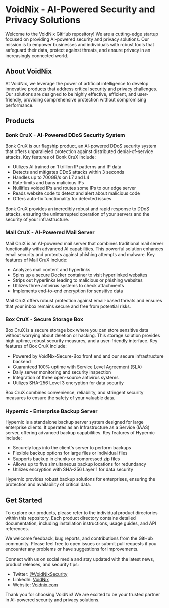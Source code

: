 # VoidNix - AI-Powered Security and Privacy Solutions 


Welcome to the VoidNix GitHub repository! We are a cutting-edge startup focused on providing AI-powered security and privacy solutions. Our mission is to empower businesses and individuals with robust tools that safeguard their data, protect against threats, and ensure privacy in an increasingly connected world.

## About VoidNix

At VoidNix, we leverage the power of artificial intelligence to develop innovative products that address critical security and privacy challenges. Our solutions are designed to be highly effective, efficient, and user-friendly, providing comprehensive protection without compromising performance.

## Products

### Bonk CruX - AI-Powered DDoS Security System

Bonk CruX is our flagship product, an AI-powered DDoS security system that offers unparalleled protection against distributed denial-of-service attacks. Key features of Bonk CruX include:

- Utilizes AI trained on 1 trillion IP patterns and IP data
- Detects and mitigates DDoS attacks within 3 seconds
- Handles up to 700GB/s on L7 and L4
- Rate-limits and bans malicious IPs
- Nullifies voided IPs and routes some IPs to our edge server
- Reads website code to detect and alert about malicious code
- Offers auto-fix functionality for detected issues

Bonk CruX provides an incredibly robust and rapid response to DDoS attacks, ensuring the uninterrupted operation of your servers and the security of your infrastructure.

### Mail CruX - AI-Powered Mail Server

Mail CruX is an AI-powered mail server that combines traditional mail server functionality with advanced AI capabilities. This powerful solution enhances email security and protects against phishing attempts and malware. Key features of Mail CruX include:

- Analyzes mail content and hyperlinks
- Spins up a secure Docker container to visit hyperlinked websites
- Strips out hyperlinks leading to malicious or phishing websites
- Utilizes three antivirus systems to check attachments
- Implements end-to-end encryption for sensitive data

Mail CruX offers robust protection against email-based threats and ensures that your inbox remains secure and free from potential risks.

### Box CruX - Secure Storage Box

Box CruX is a secure storage box where you can store sensitive data without worrying about deletion or hacking. This storage solution provides high uptime, robust security measures, and a user-friendly interface. Key features of Box CruX include:

- Powered by VoidNix-Secure-Box front end and our secure infrastructure backend
- Guaranteed 100% uptime with Service Level Agreement (SLA)
- Daily server monitoring and security inspection
- Integration of three open-source antivirus systems
- Utilizes SHA-256 Level 3 encryption for data security

Box CruX combines convenience, reliability, and stringent security measures to ensure the safety of your valuable data.

### Hypernic - Enterprise Backup Server

Hypernic is a standalone backup server system designed for large enterprise clients. It operates as an Infrastructure as a Service (IAAS) server, offering advanced backup capabilities. Key features of Hypernic include:

- Securely logs into the client's server to perform backups
- Flexible backup options for large files or individual files
- Supports backup in chunks or compressed zip files
- Allows up to five simultaneous backup locations for redundancy
- Utilizes encryption with SHA-256 Layer 1 for data security

Hypernic provides robust backup solutions for enterprises, ensuring the protection and availability of critical data.

## Get Started

To explore our products, please refer to the individual product directories within this repository. Each product directory contains detailed documentation, including installation instructions, usage guides, and API references.

We welcome feedback, bug reports, and contributions from the GitHub community. Please feel free to open issues or submit pull requests if you encounter any problems or have suggestions for improvements.

Connect with us on social media and stay updated with the latest news, product releases, and security tips:

- Twitter: [@VoidNixSecurity]([https://twitter.com/](https://twitter.com/VoidnixSecurity))
- LinkedIn: [VoidNix](https://www.linkedin.com/company/voidnix)
- Website: [Voidnix.com](https://voidnix.com)

Thank you for choosing VoidNix! We are excited to be your trusted partner in AI-powered security and privacy solutions.
